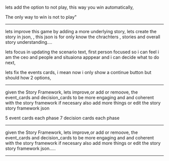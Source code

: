 lets add the option to not play, this way you win automatically, 


The only way to win is not to play"


--------------------------------

lets improve this game by adding a more underlying story, lets create the story in json, 
, this json is for only know the chrachters , stories and overall story understanding....


lets focus in updating  the scenario text, first person focused so i can feel i am the ceo and people and situaiona apppear and i can decide what to do next, 


lets fix the events cards, i mean now i only show a continue button but should how 2 options,

--------------------------------

given the Story Framework, lets improve,or add or remoove, the event_cards and decision_cards to be more engaging and and coherent with the story framework if necesary also add more things or edit the story story framework json



5 event cards each phase
7 decision cards each phase


--------------------------------
given the Story Framework, lets improve,or add or remoove, the event_cards and decision_cards to be more engaging and and coherent with the story framework if necesary also add more things or edit the story story framework json.....

--------------------------------


